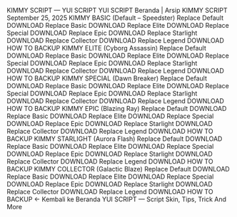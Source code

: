 KIMMY SCRIPT — YUI SCRIPT
YUI SCRIPT
Beranda
|
Arsip
KIMMY SCRIPT
September 25, 2025
KIMMY BASIC (Default – Speedster)
Replace Default
DOWNLOAD
Replace Basic
DOWNLOAD
Replace Elite
DOWNLOAD
Replace Special
DOWNLOAD
Replace Epic
DOWNLOAD
Replace Starlight
DOWNLOAD
Replace Collector
DOWNLOAD
Replace Legend
DOWNLOAD
HOW TO BACKUP
KIMMY ELITE (Cyborg Assassin)
Replace Default
DOWNLOAD
Replace Basic
DOWNLOAD
Replace Elite
DOWNLOAD
Replace Special
DOWNLOAD
Replace Epic
DOWNLOAD
Replace Starlight
DOWNLOAD
Replace Collector
DOWNLOAD
Replace Legend
DOWNLOAD
HOW TO BACKUP
KIMMY SPECIAL (Dawn Breaker)
Replace Default
DOWNLOAD
Replace Basic
DOWNLOAD
Replace Elite
DOWNLOAD
Replace Special
DOWNLOAD
Replace Epic
DOWNLOAD
Replace Starlight
DOWNLOAD
Replace Collector
DOWNLOAD
Replace Legend
DOWNLOAD
HOW TO BACKUP
KIMMY EPIC (Blazing Ray)
Replace Default
DOWNLOAD
Replace Basic
DOWNLOAD
Replace Elite
DOWNLOAD
Replace Special
DOWNLOAD
Replace Epic
DOWNLOAD
Replace Starlight
DOWNLOAD
Replace Collector
DOWNLOAD
Replace Legend
DOWNLOAD
HOW TO BACKUP
KIMMY STARLIGHT (Aurora Flash)
Replace Default
DOWNLOAD
Replace Basic
DOWNLOAD
Replace Elite
DOWNLOAD
Replace Special
DOWNLOAD
Replace Epic
DOWNLOAD
Replace Starlight
DOWNLOAD
Replace Collector
DOWNLOAD
Replace Legend
DOWNLOAD
HOW TO BACKUP
KIMMY COLLECTOR (Galactic Blaze)
Replace Default
DOWNLOAD
Replace Basic
DOWNLOAD
Replace Elite
DOWNLOAD
Replace Special
DOWNLOAD
Replace Epic
DOWNLOAD
Replace Starlight
DOWNLOAD
Replace Collector
DOWNLOAD
Replace Legend
DOWNLOAD
HOW TO BACKUP
← Kembali ke Beranda
YUI SCRIPT — Script Skin, Tips, Trick And More